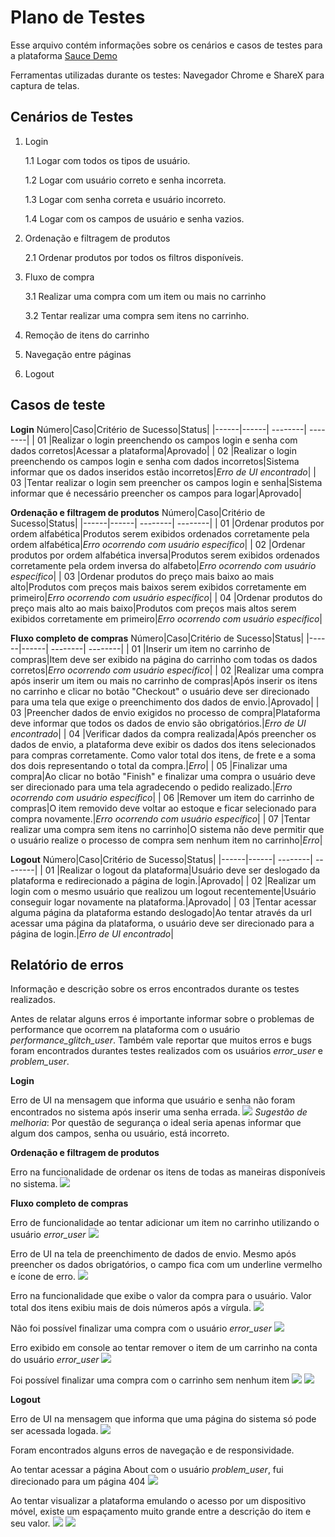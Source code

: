# Plano de Testes
Esse arquivo contém informações sobre os cenários e casos de testes para a plataforma [Sauce Demo](https://www.saucedemo.com/)

Ferramentas utilizadas durante os testes: Navegador Chrome e ShareX para captura de telas.

## Cenários de Testes
 1. Login
 
    1.1 Logar com todos os tipos de usuário.

	1.2 Logar com usuário correto e senha incorreta.

	1.3 Logar com senha correta e usuário incorreto.

    1.4 Logar com os campos de usuário e senha vazios.


2. Ordenação e filtragem de produtos

	2.1 Ordenar produtos por todos os filtros disponíveis. 
	
3. Fluxo de compra

	3.1 Realizar uma compra com um item ou mais no carrinho

	3.2 Tentar realizar uma compra sem itens no carrinho.

4.  Remoção de itens do carrinho

5. Navegação entre páginas

6. Logout 


## Casos de teste

**Login**
 Número|Caso|Critério de Sucesso|Status|
|------|------| --------| --------|
| 01   |Realizar o login preenchendo os campos login e senha com dados corretos|Acessar a plataforma|Aprovado|
| 02   |Realizar o login preenchendo os campos login e senha com dados incorretos|Sistema informar que os dados inseridos estão incorretos|*Erro de UI encontrado*|
| 03   |Tentar realizar o login sem preencher os campos login e senha|Sistema informar que é necessário preencher os campos para logar|Aprovado|


**Ordenação e filtragem de produtos**
 Número|Caso|Critério de Sucesso|Status|
|------|------| --------| --------|
| 01   |Ordenar produtos por ordem alfabética|Produtos serem exibidos ordenados corretamente pela ordem alfabética|*Erro ocorrendo com usuário específico*|
| 02   |Ordenar produtos por ordem alfabética inversa|Produtos serem exibidos ordenados corretamente pela ordem inversa do alfabeto|*Erro ocorrendo com usuário específico*|
| 03   |Ordenar produtos do preço mais baixo ao mais alto|Produtos com preços mais baixos serem exibidos corretamente em primeiro|*Erro ocorrendo com usuário específico*|
| 04   |Ordenar produtos do preço mais alto ao mais baixo|Produtos com preços mais altos serem exibidos corretamente em primeiro|*Erro ocorrendo com usuário específico*|

**Fluxo completo de compras**
 Número|Caso|Critério de Sucesso|Status|
|------|------| --------| --------|
| 01   |Inserir um item no carrinho de compras|Item deve ser exibido na página do carrinho com todas os dados corretos|*Erro ocorrendo com usuário específico*|
| 02   |Realizar uma compra após inserir um item ou mais no carrinho de compras|Após inserir os itens no carrinho e clicar no botão "Checkout" o usuário deve ser direcionado para uma tela que exige o preenchimento dos dados de envio.|Aprovado|
| 03   |Preencher dados de envio exigidos no processo de compra|Plataforma deve informar que todos os dados de envio são obrigatórios.|*Erro de UI encontrado*|
| 04   |Verificar dados da compra realizada|Após preencher os dados de envio, a plataforma deve exibir os dados dos itens selecionados para compras corretamente. Como valor total dos itens, de frete e a soma dos dois representando o total da compra.|*Erro*|
| 05   |Finalizar uma compra|Ao clicar no botão "Finish" e finalizar uma compra o usuário deve ser direcionado para uma tela agradecendo o pedido realizado.|*Erro ocorrendo com usuário específico*|
| 06   |Remover um item do carrinho de compras|O item removido deve voltar ao estoque e ficar selecionado para compra novamente.|*Erro ocorrendo com usuário específico*|
| 07   |Tentar realizar uma compra sem itens no carrinho|O sistema não deve permitir que o usuário realize o processo de compra sem nenhum item no carrinho|*Erro*|

**Logout**
 Número|Caso|Critério de Sucesso|Status|
|------|------| --------| --------|
| 01   |Realizar o logout da plataforma|Usuário deve ser deslogado da plataforma e redirecionado a página de login.|Aprovado|
| 02   |Realizar um login com o mesmo usuário que realizou um logout recentemente|Usuário conseguir logar novamente na plataforma.|Aprovado|
| 03   |Tentar acessar alguma página da plataforma estando deslogado|Ao tentar através da url acessar uma página da plataforma, o usuário deve ser direcionado para a página de login.|*Erro de UI encontrado*|

## Relatório de erros
Informação e descrição sobre os erros encontrados durante os testes realizados. 

Antes de relatar alguns erros é importante informar sobre o problemas de performance que ocorrem na plataforma com o usuário *performance_glitch_user*. Também vale reportar que muitos erros e bugs foram encontrados durantes testes realizados com os usuários *error_user* e *problem_user*.

**Login**

Erro de UI na mensagem que informa que usuário e senha não foram encontrados no sistema após inserir uma senha errada.
![](https://i.ibb.co/J2Q9L3d/login-02.png)
*Sugestão de melhoria*: Por questão de segurança o ideal seria apenas informar que algum dos campos, senha ou usuário, está incorreto.

**Ordenação e filtragem de produtos**

Erro na funcionalidade de ordenar os itens de todas as maneiras disponíveis no sistema.
![](https://i.ibb.co/48q2Rf7/error-user-sroting.png)


**Fluxo completo de compras**

Erro de funcionalidade ao tentar adicionar um item no carrinho utilizando o usuário *error_user*
![](https://i.ibb.co/pdPMvYp/error-user-adicionar-item.png)

Erro de UI na tela de preenchimento de dados de envio. Mesmo após preencher os dados obrigatórios, o campo fica com um underline vermelho e ícone de erro.
![](https://i.ibb.co/0ZkcyvS/ui-campo-name.png)

Erro na funcionalidade que exibe o valor da compra para o usuário. Valor total dos itens exibiu mais de dois números após a vírgula.
![](https://i.ibb.co/mTVpXZL/compras-04.png)

Não foi possível finalizar uma compra com o usuário *error_user*
![](https://i.ibb.co/3hvRkd6/error-user-finalizar-compra.png)

Erro exibido em console ao tentar remover o item de um carrinho na conta do usuário *error_user*
![](https://i.ibb.co/M75qMcr/error-user-remover-item.png)

Foi possível finalizar uma compra com o carrinho sem nenhum item
![](https://i.ibb.co/WtSz9tG/compras-07-1.png)
![](https://i.ibb.co/wMS3Z6T/compras-07-2.png)

**Logout**

Erro de UI na mensagem que informa que uma página do sistema só pode ser acessada logada.
![](https://i.ibb.co/KXTYDw7/logout-03.png)

Foram encontrados alguns erros de navegação e de responsividade.

Ao tentar acessar a página About com o usuário *problem_user*, fui direcionado para um página 404
![](https://i.ibb.co/x57Jk0G/problem-user-about.png)

Ao tentar visualizar a plataforma emulando o acesso por um dispositivo móvel, existe um espaçamento muito grande entre a descrição do item e seu valor.
![](https://i.ibb.co/zh9mc8G/chrome-Krusy-LQX2-Z.png)
![](https://i.ibb.co/mCs5fjH/chrome-s1nzi9-X98c.png)
